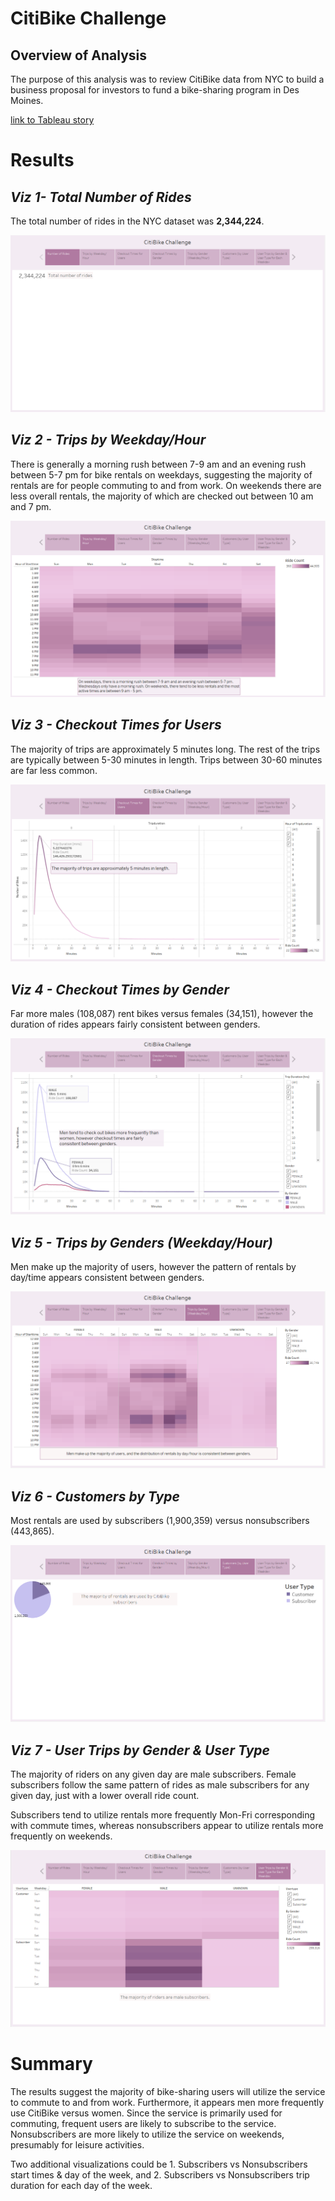 # CitiBike Challenge
## Overview of Analysis
The purpose of this analysis was to review CitiBike data from NYC to build a business proposal for investors to fund a bike-sharing program in Des Moines.

[link to Tableau story](https://public.tableau.com/app/profile/alyssa3207/viz/CitiBikeChallenge_16420282552630/CitiBikeChallenge?publish=yes)

# Results
## *Viz 1- Total Number of Rides*
The total number of rides in the NYC dataset was **2,344,224**.

![Viz 1 - Total Number of Rides](./Resources/viz1.png)

## *Viz 2 - Trips by Weekday/Hour*
There is generally a morning rush between 7-9 am and an evening rush between 5-7 pm for bike rentals on weekdays, suggesting the majority of rentals are for people commuting to and from work. On weekends there are less overall rentals, the majority of which are checked out between 10 am and 7 pm.

![Viz 2 - Trips by Weekday/Hour](./Resources/viz2.png)


## *Viz 3 - Checkout Times for Users*
The majority of trips are approximately 5 minutes long. The rest of the trips are typically between 5-30 minutes in length. Trips between 30-60 minutes are far less common.

![Viz 3 - Checkout Times for Users](./Resources/viz3.png)


## *Viz 4 - Checkout Times by Gender*
Far more males (108,087) rent bikes versus females (34,151), however the duration of rides appears fairly consistent between genders.

![Viz 4 - Checkout Times by Gender](./Resources/viz4.png)

## *Viz 5 - Trips by Genders (Weekday/Hour)*
Men make up the majority of users, however the pattern of rentals by day/time appears consistent between genders.

![Viz 5 - Trips by Gender (Weekday/Hour) ](./Resources/viz5.png)

## *Viz 6 - Customers by Type*
Most rentals are used by subscribers (1,900,359) versus nonsubscribers (443,865).

![Viz 6 - Customers by Type](./Resources/viz6.png)

## *Viz 7 - User Trips by Gender & User Type*
The majority of riders on any given day are male subscribers. Female subscribers follow the same pattern of rides as male subscribers for any given day, just with a lower overall ride count. 

Subscribers tend to utilize rentals more frequently Mon-Fri corresponding with commute times, whereas nonsubscribers appear to utilize rentals more frequently on weekends.

![Viz 7 - User Trips by Gender & User Type](./Resources/viz7.png)


# Summary
The results suggest the majority of bike-sharing users will utilize the service to commute to and from work. Furthermore, it appears men more frequently use CitiBike versus women. Since the service is primarily used for commuting, frequent users are likely to subscribe to the service. Nonsubscribers are more likely to utilize the service on weekends, presumably for leisure activities. 

Two additional visualizations could be 1. Subscribers vs Nonsubscribers start times & day of the week, and 2. Subscribers vs Nonsubscribers trip duration for each day of the week.